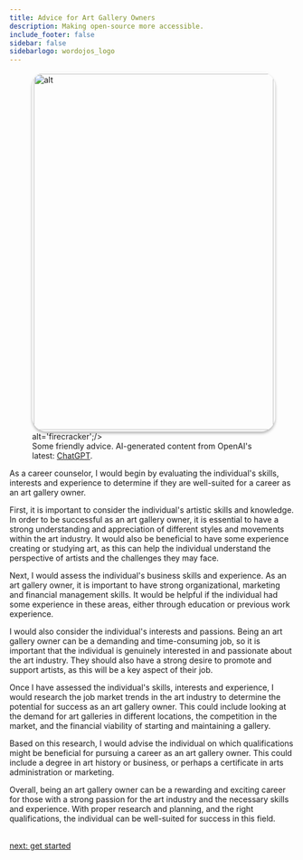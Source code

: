 ```yaml
---
title: Advice for Art Gallery Owners
description: Making open-source more accessible.
include_footer: false
sidebar: false
sidebarlogo: wordojos_logo
---
```

<figure>
    <img src='/uploads/no-fear.jpg' style="width: 100%;height: 630px;padding: 3px; box-shadow: 0 3px 5px rgba(0,0,0,.3);border-radius: 25px;overflow: hidden;border: none;" align="middle"; alt='alt';/> alt='firecracker';/>
    <figcaption>Some friendly advice.  AI-generated content from OpenAI's latest: <a href="https://openai.com/blog/chatgpt/" >ChatGPT</a>.</figcaption>
</figure>
<p>
As a career counselor, I would begin by evaluating the individual's skills, interests and experience to determine if they are well-suited for a career as an art gallery owner.

First, it is important to consider the individual's artistic skills and knowledge. In order to be successful as an art gallery owner, it is essential to have a strong understanding and appreciation of different styles and movements within the art industry. It would also be beneficial to have some experience creating or studying art, as this can help the individual understand the perspective of artists and the challenges they may face.

Next, I would assess the individual's business skills and experience. As an art gallery owner, it is important to have strong organizational, marketing and financial management skills. It would be helpful if the individual had some experience in these areas, either through education or previous work experience.

I would also consider the individual's interests and passions. Being an art gallery owner can be a demanding and time-consuming job, so it is important that the individual is genuinely interested in and passionate about the art industry. They should also have a strong desire to promote and support artists, as this will be a key aspect of their job.

Once I have assessed the individual's skills, interests and experience, I would research the job market trends in the art industry to determine the potential for success as an art gallery owner. This could include looking at the demand for art galleries in different locations, the competition in the market, and the financial viability of starting and maintaining a gallery.

Based on this research, I would advise the individual on which qualifications might be beneficial for pursuing a career as an art gallery owner. This could include a degree in art history or business, or perhaps a certificate in arts administration or marketing.

Overall, being an art gallery owner can be a rewarding and exciting career for those with a strong passion for the art industry and the necessary skills and experience. With proper research and planning, and the right qualifications, the individual can be well-suited for success in this field.

<br>
<a href="https://workdojos.com/artgalleries/start">next: get started</a>
</p>